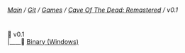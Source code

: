 ﻿###### [Main](https://pikakid98.github.io) / [Git](https://git-pikakid98.github.io) / [Games](https://git-pikakid98.github.io/games) / [Cave Of The Dead: Remastered](https://git-pikakid98.github.io/games/cave-of-the-dead-remastered) / v0.1
<h1></h1>

📂 v0.1
\
|____📄 [Binary (Windows)](https://github.com/Git-Pikakid98/cave-of-the-dead-remastered/releases/download/v0.1/Cave.Of.The.Dead.Remastered.V0.1.0.Alpha.7z)
